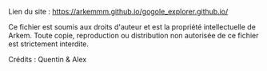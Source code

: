 Lien du site : https://arkemmm.github.io/gogole_explorer.github.io/

Ce fichier est soumis aux droits d'auteur et est la propriété intellectuelle de Arkem.
Toute copie, reproduction ou distribution non autorisée de ce fichier est strictement interdite.


Crédits : Quentin & Alex
